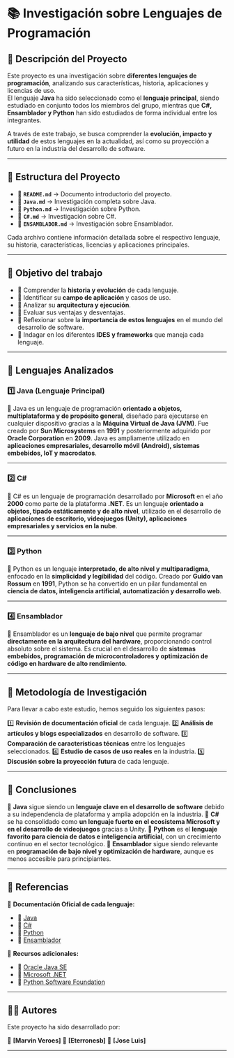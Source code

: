 # 📚 **Investigación sobre Lenguajes de Programación**

## 📌 Descripción del Proyecto

Este proyecto es una investigación sobre **diferentes lenguajes de programación**, analizando sus características, historia, aplicaciones y licencias de uso.  
El lenguaje **Java** ha sido seleccionado como el **lenguaje principal**, siendo estudiado en conjunto todos los miembros del grupo, mientras que **C#, Ensamblador y Python** han sido estudiados de forma individual entre los integrantes.

A través de este trabajo, se busca comprender la **evolución, impacto y utilidad** de estos lenguajes en la actualidad, así como su proyección a futuro en la industria del desarrollo de software.

---

## 📂 **Estructura del Proyecto**  

- 📜 **`README.md`** → Documento introductorio del proyecto.
- 📂 **`Java.md`** → Investigación completa sobre Java.
- 📂 **`Python.md`** → Investigación sobre Python.
- 📂 **`C#.md`** → Investigación sobre C#.
- 📂 **`ENSAMBLADOR.md`** → Investigación sobre Ensamblador.

Cada archivo contiene información detallada sobre el respectivo lenguaje, su historia, características, licencias y aplicaciones principales.

---

## 🎯 **Objetivo del trabajo**  

- 📌 Comprender la **historia y evolución** de cada lenguaje.
- 📌 Identificar su **campo de aplicación** y casos de uso.
- 📌 Analizar su **arquitectura y ejecución**.
- 📌 Evaluar sus ventajas y desventajas.
- 📌 Reflexionar sobre la **importancia de estos lenguajes** en el mundo del desarrollo de software.
- 📌 Indagar en los diferentes **IDES y frameworks** que maneja cada lenguaje.
---

## 🔎 **Lenguajes Analizados**

### **1️⃣ Java (Lenguaje Principal)**
📌 Java es un lenguaje de programación **orientado a objetos, multiplataforma y de propósito general**, diseñado para ejecutarse en cualquier dispositivo gracias a la **Máquina Virtual de Java (JVM)**.
Fue creado por **Sun Microsystems** en **1991** y posteriormente adquirido por **Oracle Corporation** en **2009**.
Java es ampliamente utilizado en **aplicaciones empresariales, desarrollo móvil (Android), sistemas embebidos, IoT y macrodatos**.

---

### **2️⃣ C#**
📌 C# es un lenguaje de programación desarrollado por **Microsoft** en el año **2000** como parte de la plataforma **.NET**.
Es un lenguaje **orientado a objetos, tipado estáticamente y de alto nivel**, utilizado en el desarrollo de **aplicaciones de escritorio, videojuegos (Unity), aplicaciones empresariales y servicios en la nube**.

---

### **3️⃣ Python**
📌 Python es un lenguaje **interpretado, de alto nivel y multiparadigma**, enfocado en la **simplicidad y legibilidad** del código.
Creado por **Guido van Rossum** en **1991**, Python se ha convertido en un pilar fundamental en **ciencia de datos, inteligencia artificial, automatización y desarrollo web**.

---

### **4️⃣ Ensamblador**
📌 Ensamblador es un **lenguaje de bajo nivel** que permite programar **directamente en la arquitectura del hardware**, proporcionando control absoluto sobre el sistema.
Es crucial en el desarrollo de **sistemas embebidos, programación de microcontroladores y optimización de código en hardware de alto rendimiento**.

---

## 📝 **Metodología de Investigación**

Para llevar a cabo este estudio, hemos seguido los siguientes pasos:

1️⃣ **Revisión de documentación oficial** de cada lenguaje.
2️⃣ **Análisis de artículos y blogs especializados** en desarrollo de software.
3️⃣ **Comparación de características técnicas** entre los lenguajes seleccionados.
4️⃣ **Estudio de casos de uso reales** en la industria.
5️⃣ **Discusión sobre la proyección futura** de cada lenguaje.

---

## 🚀 **Conclusiones**

📌 **Java** sigue siendo un **lenguaje clave en el desarrollo de software** debido a su independencia de plataforma y amplia adopción en la industria.
📌 **C#** se ha consolidado como **un lenguaje fuerte en el ecosistema Microsoft y en el desarrollo de videojuegos** gracias a Unity.
📌 **Python** es el **lenguaje favorito para ciencia de datos e inteligencia artificial**, con un crecimiento continuo en el sector tecnológico.
📌 **Ensamblador** sigue siendo relevante en **programación de bajo nivel y optimización de hardware**, aunque es menos accesible para principiantes.

---

## 📖 **Referencias**

📌 **Documentación Oficial de cada lenguaje:**
- 🔗 [Java](https://docs.oracle.com/en/java/)
- 🔗 [C#](https://learn.microsoft.com/en-us/dotnet/csharp/)
- 🔗 [Python](https://docs.python.org/3/)
- 🔗 [Ensamblador](https://developer.arm.com/documentation/)

📌 **Recursos adicionales:**
- 🔗 [Oracle Java SE](https://www.oracle.com/java/)
- 🔗 [Microsoft .NET](https://dotnet.microsoft.com/en-us/)
- 🔗 [Python Software Foundation](https://www.python.org/)

---

## 👨‍💻 **Autores**

Este proyecto ha sido desarrollado por:

👤 **[Marvin Veroes]**
👤 **[Eterronesb]**
👤 **[Jose Luis]**

---
